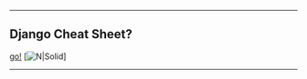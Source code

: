 ----
## Django Cheat Sheet?
[go!](http://en.wikipedia.org/wiki/Markdown)
[![N|Solid](https://raw.githubusercontent.com/barhoring/django-cheat-sheet/gh-pages/images/animation.png)]

----



